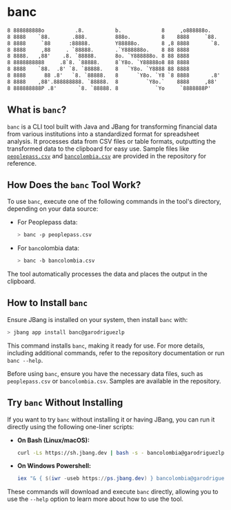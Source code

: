 # banc

```txt
8 888888888o          .8.          b.             8     ,o888888o.
8 8888    `88.       .888.         888o.          8    8888     `88.
8 8888     `88      :88888.        Y88888o.       8 ,8 8888       `8.
8 8888     ,88     . `88888.       .`Y888888o.    8 88 8888
8 8888.   ,88'    .8. `88888.      8o. `Y888888o. 8 88 8888
8 8888888888     .8`8. `88888.     8`Y8o. `Y88888o8 88 8888
8 8888    `88.  .8' `8. `88888.    8   `Y8o. `Y8888 88 8888
8 8888      88 .8'   `8. `88888.   8      `Y8o. `Y8 `8 8888       .8'
8 8888    ,88'.888888888. `88888.  8         `Y8o.`    8888     ,88'
8 888888888P .8'       `8. `88888. 8            `Yo     `8888888P'
```

## What is `banc`?

`banc` is a CLI tool built with Java and JBang for transforming financial data from various institutions into a standardized format
for spreadsheet analysis. It processes data from CSV files or table formats, outputting the transformed data to the clipboard for
easy use. Sample files like [`peoplepass.csv`](./peoplepass.csv) and [`bancolombia.csv`](./bancolombia.csv) are provided in the
repository for reference.

## How Does the `banc` Tool Work?

To use `banc`, execute one of the following commands in the tool's directory, depending on your data source:

- For Peoplepass data:

  ```bash
  > banc -p peoplepass.csv
  ```

- For `banc`olombia data:

  ```bash
  > banc -b bancolombia.csv
  ```

The tool automatically processes the data and places the output in the clipboard.

## How to Install `banc`

Ensure JBang is installed on your system, then install `banc` with:

```bash
> jbang app install banc@garodriguezlp
```

This command installs `banc`, making it ready for use. For more details, including additional commands, refer to the repository
documentation or run `banc --help`.

Before using `banc`, ensure you have the necessary data files, such as `peoplepass.csv` or `bancolombia.csv`. Samples are available
in the repository.

## Try `banc` Without Installing

If you want to try `banc` without installing it or having JBang, you can run it directly using the following one-liner scripts:

- **On Bash (Linux/macOS):**

  ```bash
  curl -Ls https://sh.jbang.dev | bash -s - bancolombia@garodriguezlp/banc --help
  ```

- **On Windows Powershell:**

  ```powershell
  iex "& { $(iwr -useb https://ps.jbang.dev) } bancolombia@garodriguezlp/banc --help"
  ```

These commands will download and execute `banc` directly, allowing you to use the `--help` option to learn more about how to use the
tool.
